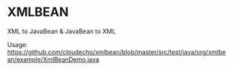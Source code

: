 # XMLBEAN
XML to JavaBean &amp; JavaBean to XML

Usage:
https://github.com/cloudecho/xmlbean/blob/master/src/test/java/org/xmlbean/example/XmlBeanDemo.java
